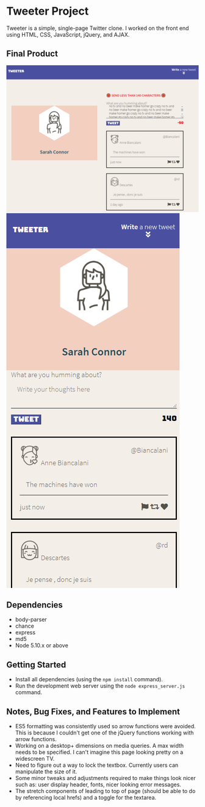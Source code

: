 # Tweeter Project

Tweeter is a simple, single-page Twitter clone. I worked on the front end using HTML, CSS, JavaScript, jQuery, and AJAX.

## Final Product

!["Screenshot of error tweet"](https://github.com/tazmanraz/tweeter/blob/master/docs/pic1.PNG)
!["Screenshot of responsivity"](https://github.com/tazmanraz/tweeter/blob/master/docs/pic2.PNG)

## Dependencies

- body-parser
- chance
- express
- md5
- Node 5.10.x or above

## Getting Started

- Install all dependencies (using the `npm install` command).
- Run the development web server using the `node express_server.js` command.

## Notes, Bug Fixes, and Features to Implement

- ES5 formatting was consistently used so arrow functions were avoided. This is because I couldn't get one of the jQuery functions working with arrow functions.
- Working on a desktop+ dimensions on media queries. A max width needs to be specified. I can't imagine this page looking pretty on a widescreen TV.
- Need to figure out a way to lock the textbox. Currently users can manipulate the size of it.
- Some minor tweaks and adjustments required to make things look nicer such as: user display header, fonts, nicer looking error messages.
- The stretch components of leading to top of page (should be able to do by referencing local hrefs) and a toggle for the textarea.

